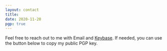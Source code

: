 ```yaml
---
layout: contact
title: 
date: 2020-11-20 
pgp: true 
---
```


<!-- Feel free to reach out to me on <a href="https://twitter.com/tbutler0x90" class="highlighted">Twitter</a> , <a href="https://www.linkedin.com/in/tyler-b-a700a1aa/" class="highlighted">Linkedin</a> , or <a href="https://keybase.io/tbutler320" class="highlighted">Keybase</a>. You can also send me a message through the netlify form api below. If needed, you can use the button below to copy my public PGP key  -->

Feel free to reach out to me with Email and <a href="https://keybase.io/yiling97" class="highlighted">Keybase</a>. If needed, you can use the button below to copy my public PGP key. 